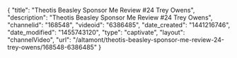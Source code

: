 {
    "title": "Theotis Beasley Sponsor Me Review #24 Trey Owens",
    "description": "Theotis Beasley Sponsor Me Review #24 Trey Owens",
    "channelid": "168548",
    "videoid": "6386485",
    "date_created": "1441216746",
    "date_modified": "1455743120",
    "type": "captivate",
    "layout": "channelVideo",
    "url": "\/altamont\/theotis-beasley-sponsor-me-review-24-trey-owens\/168548-6386485"
}
